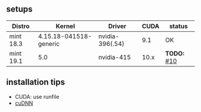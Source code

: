 ## setups

|   Distro  |         Kernel         |      Driver      | CUDA  |  status  |
| --------- | ---------------------- | ---------------- | ----- | -------- |
| mint 18.3 | 4.15.18-041518-generic | nvidia-396(.54)  | 9.1   | OK |
| mint 19.1 | 5.0                    | nvidia-415       | 10.x  | **TODO:** [#10](/../../issues/10) |

## installation tips
- CUDA: use runfile
- [cuDNN](http://docs.nvidia.com/deeplearning/sdk/cudnn-install/index.html#installlinux-tar)